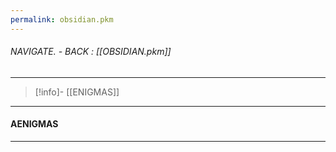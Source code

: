 ```yaml
---
permalink: obsidian.pkm
---
```


###### NAVIGATE. - BACK : [[OBSIDIAN.pkm]]
----
>[!info]- [[ENIGMAS]]
-----
#### AENIGMAS






------
